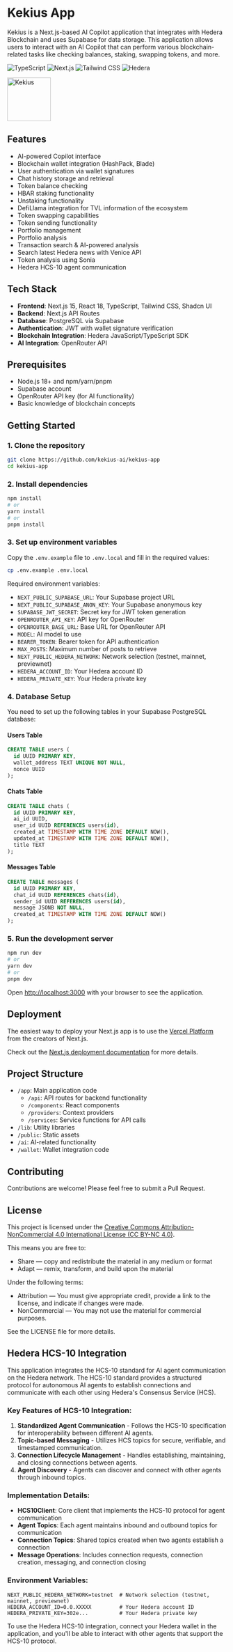 # Kekius App

Kekius is a Next.js-based AI Copilot application that integrates with Hedera Blockchain and uses Supabase for data storage. This application allows users to interact with an AI Copilot that can perform various blockchain-related tasks like checking balances, staking, swapping tokens, and more.

![TypeScript](https://img.shields.io/badge/TypeScript-3178C6?style=for-the-badge&logo=typescript&logoColor=white)
![Next.js](https://img.shields.io/badge/Next.js-000000?style=for-the-badge&logo=nextdotjs&logoColor=white)
![Tailwind CSS](https://img.shields.io/badge/Tailwind_CSS-06B6D4?style=for-the-badge&logo=tailwindcss&logoColor=white)
![Hedera](https://img.shields.io/badge/Hedera-002FA7?style=for-the-badge&logo=hedera&logoColor=white)

<img src="https://pbs.twimg.com/profile_images/1887520476555046912/wxXggXte_400x400.jpg" alt="Kekius" width="100" height="100">

## Features

- AI-powered Copilot interface
- Blockchain wallet integration (HashPack, Blade)
- User authentication via wallet signatures
- Chat history storage and retrieval
- Token balance checking
- HBAR staking functionality
- Unstaking functionality
- DefiLlama integration for TVL information of the ecosystem
- Token swapping capabilities
- Token sending functionality
- Portfolio management
- Portfolio analysis
- Transaction search & AI-powered analysis
- Search latest Hedera news with Venice API
- Token analysis using Sonia
- Hedera HCS-10 agent communication

## Tech Stack

- **Frontend**: Next.js 15, React 18, TypeScript, Tailwind CSS, Shadcn UI
- **Backend**: Next.js API Routes
- **Database**: PostgreSQL via Supabase
- **Authentication**: JWT with wallet signature verification
- **Blockchain Integration**: Hedera JavaScript/TypeScript SDK
- **AI Integration**: OpenRouter API

## Prerequisites

- Node.js 18+ and npm/yarn/pnpm
- Supabase account
- OpenRouter API key (for AI functionality)
- Basic knowledge of blockchain concepts

## Getting Started

### 1. Clone the repository

```bash
git clone https://github.com/kekius-ai/kekius-app
cd kekius-app
```

### 2. Install dependencies

```bash
npm install
# or
yarn install
# or
pnpm install
```

### 3. Set up environment variables

Copy the `.env.example` file to `.env.local` and fill in the required values:

```bash
cp .env.example .env.local
```

Required environment variables:

- `NEXT_PUBLIC_SUPABASE_URL`: Your Supabase project URL
- `NEXT_PUBLIC_SUPABASE_ANON_KEY`: Your Supabase anonymous key
- `SUPABASE_JWT_SECRET`: Secret key for JWT token generation
- `OPENROUTER_API_KEY`: API key for OpenRouter
- `OPENROUTER_BASE_URL`: Base URL for OpenRouter API
- `MODEL`: AI model to use
- `BEARER_TOKEN`: Bearer token for API authentication
- `MAX_POSTS`: Maximum number of posts to retrieve
- `NEXT_PUBLIC_HEDERA_NETWORK`: Network selection (testnet, mainnet, previewnet)
- `HEDERA_ACCOUNT_ID`: Your Hedera account ID
- `HEDERA_PRIVATE_KEY`: Your Hedera private key

### 4. Database Setup

You need to set up the following tables in your Supabase PostgreSQL database:

#### Users Table

```sql
CREATE TABLE users (
  id UUID PRIMARY KEY,
  wallet_address TEXT UNIQUE NOT NULL,
  nonce UUID
);
```

#### Chats Table

```sql
CREATE TABLE chats (
  id UUID PRIMARY KEY,
  ai_id UUID,
  user_id UUID REFERENCES users(id),
  created_at TIMESTAMP WITH TIME ZONE DEFAULT NOW(),
  updated_at TIMESTAMP WITH TIME ZONE DEFAULT NOW(),
  title TEXT
);
```

#### Messages Table

```sql
CREATE TABLE messages (
  id UUID PRIMARY KEY,
  chat_id UUID REFERENCES chats(id),
  sender_id UUID REFERENCES users(id),
  message JSONB NOT NULL,
  created_at TIMESTAMP WITH TIME ZONE DEFAULT NOW()
);
```

### 5. Run the development server

```bash
npm run dev
# or
yarn dev
# or
pnpm dev
```

Open [http://localhost:3000](http://localhost:3000) with your browser to see the application.

## Deployment

The easiest way to deploy your Next.js app is to use the [Vercel Platform](https://vercel.com/new?utm_medium=default-template&filter=next.js&utm_source=create-next-app&utm_campaign=create-next-app-readme) from the creators of Next.js.

Check out the [Next.js deployment documentation](https://nextjs.org/docs/app/building-your-application/deploying) for more details.

## Project Structure

- `/app`: Main application code
  - `/api`: API routes for backend functionality
  - `/components`: React components
  - `/providers`: Context providers
  - `/services`: Service functions for API calls
- `/lib`: Utility libraries
- `/public`: Static assets
- `/ai`: AI-related functionality
- `/wallet`: Wallet integration code

## Contributing

Contributions are welcome! Please feel free to submit a Pull Request.

## License

This project is licensed under the [Creative Commons Attribution-NonCommercial 4.0 International License (CC BY-NC 4.0)](https://creativecommons.org/licenses/by-nc/4.0/).

This means you are free to:

- Share — copy and redistribute the material in any medium or format
- Adapt — remix, transform, and build upon the material

Under the following terms:

- Attribution — You must give appropriate credit, provide a link to the license, and indicate if changes were made.
- NonCommercial — You may not use the material for commercial purposes.

See the LICENSE file for more details.

## Hedera HCS-10 Integration

This application integrates the HCS-10 standard for AI agent communication on the Hedera network. The HCS-10 standard provides a structured protocol for autonomous AI agents to establish connections and communicate with each other using Hedera's Consensus Service (HCS).

### Key Features of HCS-10 Integration:

1. **Standardized Agent Communication** - Follows the HCS-10 specification for interoperability between different AI agents.
2. **Topic-based Messaging** - Utilizes HCS topics for secure, verifiable, and timestamped communication.
3. **Connection Lifecycle Management** - Handles establishing, maintaining, and closing connections between agents.
4. **Agent Discovery** - Agents can discover and connect with other agents through inbound topics.

### Implementation Details:

- **HCS10Client**: Core client that implements the HCS-10 protocol for agent communication
- **Agent Topics**: Each agent maintains inbound and outbound topics for communication
- **Connection Topics**: Shared topics created when two agents establish a connection
- **Message Operations**: Includes connection requests, connection creation, messaging, and connection closing

### Environment Variables:

```
NEXT_PUBLIC_HEDERA_NETWORK=testnet  # Network selection (testnet, mainnet, previewnet)
HEDERA_ACCOUNT_ID=0.0.XXXXX         # Your Hedera account ID
HEDERA_PRIVATE_KEY=302e...          # Your Hedera private key
```

To use the Hedera HCS-10 integration, connect your Hedera wallet in the application, and you'll be able to interact with other agents that support the HCS-10 protocol.
